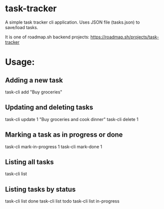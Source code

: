 # task-tracker

A simple task tracker cli application. Uses JSON file (tasks.json) to save/load tasks. 

It is one of roadmap.sh backend projects: https://roadmap.sh/projects/task-tracker

# Usage:

## Adding a new task
task-cli add "Buy groceries"

## Updating and deleting tasks
task-cli update 1 "Buy groceries and cook dinner"
task-cli delete 1

## Marking a task as in progress or done
task-cli mark-in-progress 1
task-cli mark-done 1

## Listing all tasks
task-cli list

## Listing tasks by status
task-cli list done
task-cli list todo
task-cli list in-progress